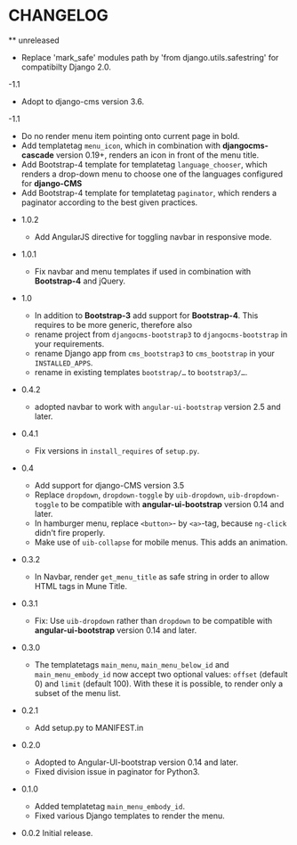 # CHANGELOG
  ** unreleased
  * Replace 'mark_safe' modules path by 'from django.utils.safestring' for compatibilty Django 2.0.
  
-1.1
  * Adopt to django-cms version 3.6.

-1.1
  * Do no render menu item pointing onto current page in bold.
  * Add templatetag `menu_icon`, which in combination with **djangocms-cascade** version 0.19+, renders an icon
    in front of the menu title.
  * Add Bootstrap-4 template for templatetag `language_chooser`, which renders a drop-down menu to choose one of
    the languages configured for **django-CMS**
  * Add Bootstrap-4 template for templatetag `paginator`, which renders a paginator according to the best given
    practices.

- 1.0.2
  * Add AngularJS directive for toggling navbar in responsive mode.

- 1.0.1
  * Fix navbar and menu templates if used in combination with **Bootstrap-4** and jQuery.

- 1.0
  * In addition to **Bootstrap-3** add support for **Bootstrap-4**. This requires to be more generic, therefore also
  * rename project from `djangocms-bootstrap3` to `djangocms-bootstrap` in your requirements.
  * rename Django app from `cms_bootstrap3` to `cms_bootstrap` in your `INSTALLED_APPS`.
  * rename in existing templates `bootstrap/…` to `bootstrap3/…`.

- 0.4.2
  * adopted navbar to work with `angular-ui-bootstrap` version 2.5 and later.

- 0.4.1
  * Fix versions in `install_requires` of `setup.py`.

- 0.4
  * Add support for django-CMS version 3.5
  * Replace `dropdown`, `dropdown-toggle` by `uib-dropdown`, `uib-dropdown-toggle` to be compatible
    with **angular-ui-bootstrap** version 0.14 and later.
  * In hamburger menu, replace `<button>`- by `<a>`-tag, because `ng-click` didn't fire properly.
  * Make use of `uib-collapse` for mobile menus. This adds an animation.

- 0.3.2
  * In Navbar, render `get_menu_title` as safe string in order to allow HTML tags in
    Mune Title.

- 0.3.1
  * Fix: Use `uib-dropdown` rather than `dropdown` to be compatible with
    **angular-ui-bootstrap** version 0.14 and later.

- 0.3.0
  * The templatetags `main_menu`, `main_menu_below_id` and `main_menu_embody_id` now accept
    two optional values: `offset` (default 0) and `limit` (default 100). With these it is
    possible, to render only a subset of the menu list.

- 0.2.1
  * Add setup.py to MANIFEST.in
  
- 0.2.0
  * Adopted to Angular-UI-bootstrap version 0.14 and later.
  * Fixed division issue in paginator for Python3.

- 0.1.0
  * Added templatetag `main_menu_embody_id`.
  * Fixed various Django templates to render the menu.

- 0.0.2 Initial release.
